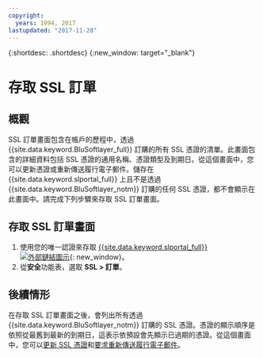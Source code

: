 ```yaml
---
copyright:
  years: 1994, 2017
lastupdated: "2017-11-28"
---
```


{:shortdesc: .shortdesc}
{:new_window: target="_blank"}

# 存取 SSL 訂單

## 概觀

SSL 訂單畫面包含在帳戶的歷程中，透過 {{site.data.keyword.BluSoftlayer_full}} 訂購的所有 SSL 憑證的清單。此畫面包含的詳細資料包括 SSL 憑證的通用名稱、憑證類型及到期日。從這個畫面中，您可以更新憑證或重新傳送履行電子郵件。儲存在 {{site.data.keyword.slportal_full}} 上且不是透過 {{site.data.keyword.BluSoftlayer_notm}} 訂購的任何 SSL 憑證，都不會顯示在此畫面中。請完成下列步驟來存取 SSL 訂單畫面。

## 存取 SSL 訂單畫面

1. 使用您的唯一認證來存取 [{{site.data.keyword.slportal_full}} ![外部鏈結圖示](../../icons/launch-glyph.svg "外部鏈結圖示")](https://control.softlayer.com/){: new_window}。
2. 從**安全**功能表，選取 **SSL > 訂單**。

## 後續情形

在存取 SSL 訂單畫面之後，會列出所有透過 {{site.data.keyword.BluSoftlayer_notm}} 訂購的 SSL 憑證。憑證的顯示順序是依照從最舊到最新的到期日，這表示依預設會先顯示已過期的憑證。從這個畫面中，您可以[更新 SSL 憑證](renew-ssl-certificate.html)和[要求重新傳送履行電子郵件](request-ssl-certificate-fulfillment-email.html)。

